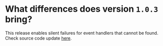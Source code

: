# What differences does version `1.0.3` bring?

This release enables silent failures for event handlers that cannot be found. Check source code update [here](https://github.com/fatlummaliqi/Stuhia/commit/c625c2a80c3eb8fe2aa782d78da6d0e79106612d).
